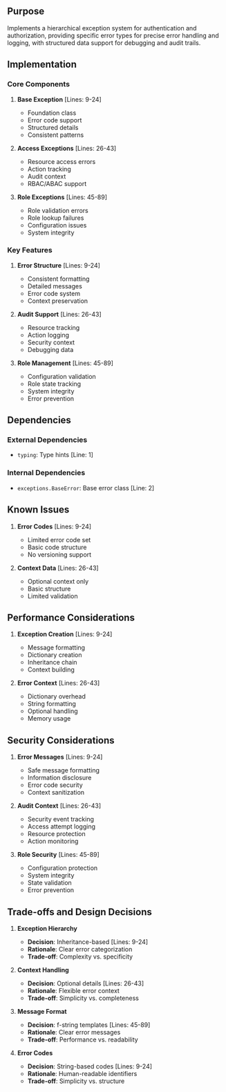 ## Purpose

Implements a hierarchical exception system for authentication and authorization, providing specific error types for precise error handling and logging, with structured data support for debugging and audit trails.

## Implementation

### Core Components

1. **Base Exception** [Lines: 9-24]

   - Foundation class
   - Error code support
   - Structured details
   - Consistent patterns

2. **Access Exceptions** [Lines: 26-43]

   - Resource access errors
   - Action tracking
   - Audit context
   - RBAC/ABAC support

3. **Role Exceptions** [Lines: 45-89]
   - Role validation errors
   - Role lookup failures
   - Configuration issues
   - System integrity

### Key Features

1. **Error Structure** [Lines: 9-24]

   - Consistent formatting
   - Detailed messages
   - Error code system
   - Context preservation

2. **Audit Support** [Lines: 26-43]

   - Resource tracking
   - Action logging
   - Security context
   - Debugging data

3. **Role Management** [Lines: 45-89]
   - Configuration validation
   - Role state tracking
   - System integrity
   - Error prevention

## Dependencies

### External Dependencies

- `typing`: Type hints [Line: 1]

### Internal Dependencies

- `exceptions.BaseError`: Base error class [Line: 2]

## Known Issues

1. **Error Codes** [Lines: 9-24]

   - Limited error code set
   - Basic code structure
   - No versioning support

2. **Context Data** [Lines: 26-43]
   - Optional context only
   - Basic structure
   - Limited validation

## Performance Considerations

1. **Exception Creation** [Lines: 9-24]

   - Message formatting
   - Dictionary creation
   - Inheritance chain
   - Context building

2. **Error Context** [Lines: 26-43]
   - Dictionary overhead
   - String formatting
   - Optional handling
   - Memory usage

## Security Considerations

1. **Error Messages** [Lines: 9-24]

   - Safe message formatting
   - Information disclosure
   - Error code security
   - Context sanitization

2. **Audit Context** [Lines: 26-43]

   - Security event tracking
   - Access attempt logging
   - Resource protection
   - Action monitoring

3. **Role Security** [Lines: 45-89]
   - Configuration protection
   - System integrity
   - State validation
   - Error prevention

## Trade-offs and Design Decisions

1. **Exception Hierarchy**

   - **Decision**: Inheritance-based [Lines: 9-24]
   - **Rationale**: Clear error categorization
   - **Trade-off**: Complexity vs. specificity

2. **Context Handling**

   - **Decision**: Optional details [Lines: 26-43]
   - **Rationale**: Flexible error context
   - **Trade-off**: Simplicity vs. completeness

3. **Message Format**

   - **Decision**: f-string templates [Lines: 45-89]
   - **Rationale**: Clear error messages
   - **Trade-off**: Performance vs. readability

4. **Error Codes**
   - **Decision**: String-based codes [Lines: 9-24]
   - **Rationale**: Human-readable identifiers
   - **Trade-off**: Simplicity vs. structure
